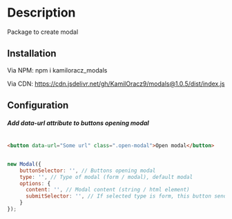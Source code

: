 # Description

Package to create modal

## Installation

Via NPM: npm i kamiloracz_modals

Via CDN: https://cdn.jsdelivr.net/gh/KamilOracz9/modals@1.0.5/dist/index.js

## Configuration

##### Add data-url attribute to buttons opening modal

```html

<button data-url="Some url" class=".open-modal">Open modal</button>

```

```javascript

new Modal({
    buttonSelector: '', // Buttons opening modal
    type: '', // Type of modal (form / modal), default modal
    options: {
      content: '', // Modal content (string / html element)
      submitSelector: '', // If selected type is form, this button send request to backend
    }
});

```